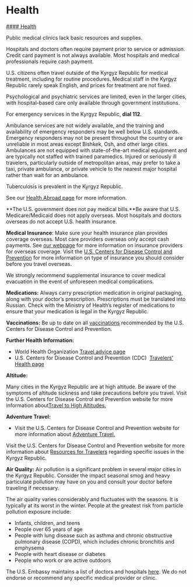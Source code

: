 # Health

[#### Health](javascript:void(0); "Health")

Public medical clinics lack basic resources and supplies.

Hospitals and doctors often require payment prior to service or admission. Credit card payment is not always available. Most hospitals and medical professionals require cash payment.

U.S. citizens often travel outside of the Kyrgyz Republic for medical treatment, including for routine procedures. Medical staff in the Kyrgyz Republic rarely speak English, and prices for treatment are not fixed.

Psychological and psychiatric services are limited, even in the larger cities, with hospital-based care only available through government institutions.

For emergency services in the Kyrgyz Republic, **dial 112**.

Ambulance services are not widely available, and the training and availability of emergency responders may be well below U.S. standards. Emergency responders may not be present throughout the country or are unreliable in most areas except Bishkek, Osh, and other large cities. Ambulances are not equipped with state-of-the-art medical equipment and are typically not staffed with trained paramedics. Injured or seriously ill travelers, particularly outside of metropolitan areas, may prefer to take a taxi, private ambulance, or private vehicle to the nearest major hospital rather than wait for an ambulance.

Tuberculosis is prevalent in the Kyrgyz Republic.

See our [Health Abroad page](https://travel.state.gov/content/travel/en/international-travel/before-you-go/your-health-abroad.html) for more information.

**The U.S. government does not pay medical bills.**Be aware that U.S. Medicare/Medicaid does not apply overseas. Most hospitals and doctors overseas do not accept U.S. health insurance.

**Medical Insurance**: Make sure your health insurance plan provides coverage overseas. Most care providers overseas only accept cash payments. See [our webpage](https://travel.state.gov/content/travel/en/international-travel/before-you-go/your-health-abroad/Insurance_Coverage_Overseas.html) for more information on insurance providers for overseas coverage. Visit the [U.S. Centers for Disease Control and Prevention](https://wwwnc.cdc.gov/travel/page/insurance) for more information on type of insurance you should consider before you travel overseas.

We strongly recommend supplemental insurance to cover medical evacuation in the event of unforeseen medical complications.

**Medications:** Always carry prescription medication in original packaging, along with your doctor’s prescription. Prescriptions must be translated into Russian. Check with the Ministry of Health’s register of medications to ensure that your medication is legal in the Kyrgyz Republic.

**Vaccinations:** Be up to date on all [vaccinations](https://www.cdc.gov/rsv/vaccines/index.html?s_cid=SEM.MS:PAI:RG_AO_MS_TM_A18_RSV-GetVaccinated-Brd:adult%20rsv%20vaccine:SEM00124&utm_id=SEM.MS:PAI:RG_AO_MS_TM_A18_RSV-GetVaccinated-Brd:adult%20rsv%20vaccine:SEM00124) recommended by the U.S. Centers for Disease Control and Prevention.

**Further Health Information:**

* World Health Organization [Travel advice page](https://www.who.int/countries/kgz/)
* U.S. Centers for Disease Control and Prevention (CDC)  [Travelers’ Health page](https://wwwnc.cdc.gov/travel/destinations/list)

**Altitude:**

Many cities in the Kyrgyz Republic are at high altitude. Be aware of the symptoms of altitude sickness and take precautions before you travel. Visit the U.S. Centers for Disease Control and Prevention website for more information about[Travel to High Altitudes.](https://wwwnc.cdc.gov/travel/page/travel-to-high-altitudes)

**Adventure Travel:**

* Visit the U.S. Centers for Disease Control and Prevention website for more information about [Adventure Travel.](https://wwwnc.cdc.gov/travel/page/adventure)

Visit the U.S. Centers for Disease Control and Prevention website for more information about [Resources for Travelers](https://wwwnc.cdc.gov/travel/page/traveler-information-center) regarding specific issues in the Kyrgyz Republic.

**Air Quality:** Air pollution is a significant problem in several major cities in the Kyrgyz Republic. Consider the impact seasonal smog and heavy particulate pollution may have on you and consult your doctor before traveling if necessary.

The air quality varies considerably and fluctuates with the seasons. It is typically at its worst in the winter. People at the greatest risk from particle pollution exposure include:

* Infants, children, and teens
* People over 65 years of age
* People with lung disease such as asthma and chronic obstructive pulmonary disease (COPD), which includes chronic bronchitis and emphysema
* People with heart disease or diabetes
* People who work or are active outdoors

The U.S. Embassy maintains a list of doctors and hospitals [here](https://kg.usembassy.gov/medical-assistance/). We do not endorse or recommend any specific medical provider or clinic.